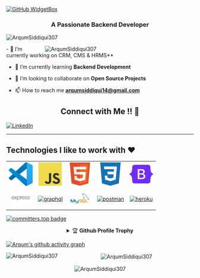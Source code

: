 
[![GitHub WidgetBox](https://github-widgetbox.vercel.app/api/profile?username=ArqumSiddiqui307&data=followers,repositories,stars,commits&theme=viridescent)](https://github.com/ArqumSiddiqui307)

<h3 align="center">A Passionate Backend Developer</h3>


<p align="left"> <img src="https://komarev.com/ghpvc/?username=ArqumSiddiqui307&label=Profile%20views&color=0e75b6&style=flat" alt="ArqumSiddiqui307" /> </p>




<img align="right" alt="ArqumSiddiqui307" width="400" src="https://th.bing.com/th/id/OIG.wWg7Fyeb8zU.l7MsH3yM?pid=ImgGn">
- 🔭 I’m currently working on CRM, CMS & HRMS**

- 🌱 I’m currently learning **Backend Development**

- 👯 I’m looking to collaborate on **Open Source Projects**

- 📫 How to reach me **arqumsiddiqui14@gmail.com**


<span align="center">
<h2 align="center">Connect with Me !! 🤝</h2> 


<span align="center">
<a href="https://www.linkedin.com/in/arqum-siddiqui/" target="_blank">
<img alt="LinkedIn" src="https://img.shields.io/badge/linkedin%20-%230077B5.svg?&style=for-the-badge&logo=linkedin&logoColor=white"/>
</a>
<!-- <a href="https://twitter.com/arqum_siddiqui" target="_blank">
<img src=https://img.shields.io/badge/twitter-%2300acee.svg?&style=for-the-badge&logo=twitter&logoColor=white alt=twitter style="margin-bottom: 5px;" />
</a> -->
<!--   <a href="https://www.behance.net/nomighayyur" target="blank">
<img alt="Behance" src="https://img.shields.io/badge/behance%20-%230077A5.svg?&style=for-the-badge&logo=behance&logoColor=white"/>
 </a> -->
  </span>
</span>

----

<h2> Technologies I like to work with ❤️</h2>
 <table width="100% height="100%" align="center">
   <tr>
       <td align="center">
       <img alt="vscode" height=64px src="https://github.com/devicons/devicon/blob/master/icons/vscode/vscode-original.svg">
     </td>
      <td align="center">
      <img alt="javascript" height=64px src="https://raw.githubusercontent.com/devicons/devicon/master/icons/javascript/javascript-original.svg">
    </td>
       <td align="center">
       <img alt="html5" height=64px src="https://github.com/devicons/devicon/blob/master/icons/html5/html5-original.svg">
     </td> 
     <td align="center">
       <img alt="css" height=64px src= "https://github.com/devicons/devicon/blob/master/icons/css3/css3-plain.svg">
     </td>
     <td align="center">
      <img alt="bootstrap" height=64px src="https://raw.githubusercontent.com/devicons/devicon/master/icons/bootstrap/bootstrap-plain.svg">
   </tr>
     </td>
        <td align="center">
  <a href="https://expressjs.com" target="_blank" rel="noreferrer"> <img src="https://raw.githubusercontent.com/devicons/devicon/master/icons/express/express-original-wordmark.svg" alt="express" width="50" height="50"/> </a> 
     </td>
    <td align="center">
  <a href="https://graphql.org" target="_blank" rel="noreferrer"> <img src="https://www.vectorlogo.zone/logos/graphql/graphql-icon.svg" alt="graphql" width="50" height="50"/> </a> 
     </td>   
    <td align="center">
   <a href="https://www.mysql.com/" target="_blank" rel="noreferrer"> <img src="https://raw.githubusercontent.com/devicons/devicon/master/icons/mysql/mysql-original-wordmark.svg" alt="mysql" width="50" height="50"/> </a>  
    </td>
    <td align="center">
  <a href="https://postman.com" target="_blank" rel="noreferrer"> <img src="https://www.vectorlogo.zone/logos/getpostman/getpostman-icon.svg" alt="postman" width="50" height="50"/> </a> 
     </td> 
    <td align="center">
  <a href="https://heroku.com" target="_blank" rel="noreferrer"> <img src="https://www.vectorlogo.zone/logos/heroku/heroku-icon.svg" alt="heroku" width="50" height="50"/> </a> 
     </td>
   </tr>

 </table>

[![committers.top badge](https://user-badge.committers.top/pakistan/ArqumSiddiqui307.svg)](https://user-badge.committers.top/pakistan/ArqumSiddiqui307)

<p align="left"> 

<details align="center">
 <summary>🏆 <b>Github Profile Trophy</b></summary>
 <br />
 <p align="center">
  <a href="https://github.com/ryo-ma/github-profile-trophy">
   <img src="https://github-profile-trophy.vercel.app/?username=ArqumSiddiqui307&column=6&theme=darkhub"/>
  </a>
 </p>
</details>

[![Arqum's github activity graph](https://github-readme-activity-graph.vercel.app/graph?username=ArqumSiddiqui307&theme=github-compact)](https://github.com/ArqumSiddiqui307/github-readme-activity-graph)

<span align="center">
<p><img align="left" src="https://github-readme-stats.vercel.app/api/top-langs?username=ArqumSiddiqui307&show_icons=true&locale=en&layout=compact" alt="ArqumSiddiqui307" /></p>

<p>&nbsp;<img align="center" src="https://github-readme-stats.vercel.app/api?username=ArqumSiddiqui307&show_icons=true&locale=en" alt="ArqumSiddiqui307" /></p>

<p><img align="center" src="https://github-readme-streak-stats.herokuapp.com/?user=ArqumSiddiqui307&" alt="ArqumSiddiqui307" /></p>
</span
